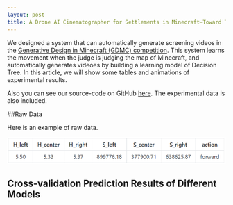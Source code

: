 ```yaml
---
layout: post
title: A Drone AI Cinematographer for Settlements in Minecraft–Toward Their Crowd Assessment
---
```


We designed a system that can automatically generate screening videos in the [Generative Design in Minecraft (GDMC) competition](https://gendesignmc.engineering.nyu.edu/). This system learns the movement when the judge is judging the map of Minecraft, and automatically generates videoes by building a learning model of Decision Tree. In this article, we will show some tables and animations of experimental results.

Also you can see our source-code on GitHub [here](https://github.com/Moss-J/Cinematographer-in-GDMC).
The experimental data is also included.

##Raw Data

Here is an example of raw data.

![alt](https://github.com/Moss-J/moss-j.github.io/blob/master/images/rawdata.png?raw=true)


## Cross-validation Prediction Results of Different Models 